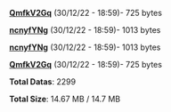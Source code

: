 [**QmfkV2Gq**](/data/QmfkV2Gq.txt) (30/12/22 - 18:59)- 725 bytes

[**ncnyfYNg**](/data/ncnyfYNg.txt) (30/12/22 - 18:59)- 1013 bytes

[**ncnyfYNg**](/data/ncnyfYNg.txt) (30/12/22 - 18:59)- 1013 bytes

[**QmfkV2Gq**](/data/QmfkV2Gq.txt) (30/12/22 - 18:59)- 725 bytes

**Total Datas**: 2299

**Total Size**: 14.67 MB / 14.7 MB